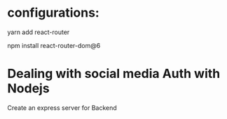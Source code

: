 # configurations:

yarn add react-router

npm install react-router-dom@6

# Dealing with social media Auth with Nodejs

Create an express server for Backend
